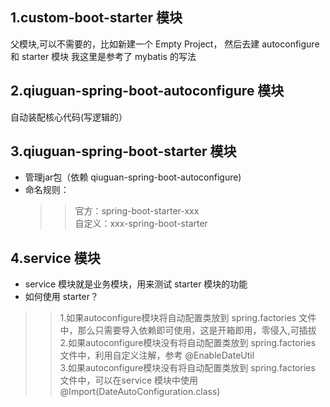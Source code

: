 
## 1.custom-boot-starter 模块
 父模块,可以不需要的，比如新建一个 Empty Project， 然后去建 autoconfigure 和 starter 模块
 我这里是参考了 mybatis 的写法


## 2.qiuguan-spring-boot-autoconfigure 模块
 自动装配核心代码(写逻辑的）


## 3.qiuguan-spring-boot-starter 模块
  * 管理jar包（依赖 qiuguan-spring-boot-autoconfigure)
  * 命名规则：
     >> 官方：spring-boot-starter-xxx  <br>
        自定义：xxx-spring-boot-starter


## 4.service 模块
  * service 模块就是业务模块，用来测试 starter 模块的功能
  * 如何使用 starter？
  >> 1.如果autoconfigure模块将自动配置类放到 spring.factories 文件中，那么只需要导入依赖即可使用，这是开箱即用，零侵入,可插拔<br>
     2.如果autoconfigure模块没有将自动配置类放到 spring.factories 文件中，利用自定义注解，参考 @EnableDateUtil <br>
     3.如果autoconfigure模块没有将自动配置类放到 spring.factories 文件中，可以在service 模块中使用 @Import(DateAutoConfiguration.class) <br>
  
